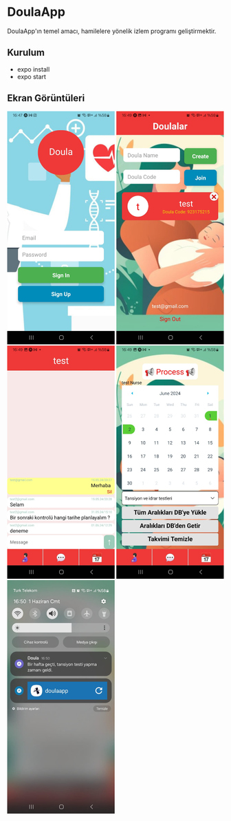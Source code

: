 # DoulaApp
  DoulaApp'ın temel amacı, hamilelere yönelik izlem programı geliştirmektir. 
## Kurulum
* expo install
* expo start

## Ekran Görüntüleri

<img src="readmeAssets/1.jpg" alt="login" width="250"/>
<img src="readmeAssets/2.jpg" alt="doula" width="250"/>
<img src="readmeAssets/3.jpg" alt="chat" width="250"/>
<img src="readmeAssets/4.jpg" alt="takvim" width="250"/>
<img src="readmeAssets/5.jpg" alt="notifications" width="250"/>

